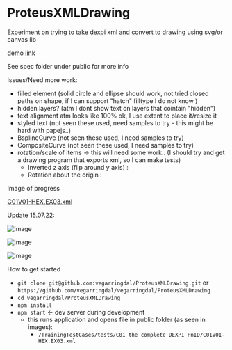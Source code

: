 # ProteusXMLDrawing

Experiment on trying to take dexpi xml and convert to drawing using svg/or canvas lib

[demo link](https://vegarringdal.github.io/ProteusXMLDrawing)

See spec folder under public for more info


Issues/Need more work:
- filled element (solid circle and ellipse should work, not tried closed paths on shape, if I can support "hatch" filltype I do not know )
- hidden layers? (atm I dont show text on layers that cointain "hidden")
- text alignment atm looks like 100% ok, I use extent to place it/resize it
- styled text (not seen these used, need samples to try - this might be hard with papejs..)
- BsplineCurve (not seen these used, I need samples to try)
- CompositeCurve (not seen these used, I need samples to try)
- rotation/scale of items -> this will need some work.. (I should try and get a drawing program that exports xml, so I can make tests)
  -  Inverted z axis (flip around y axis) : <Axis X="0" Y="0" Z="-1"/>
  -  Rotation about the origin :  <Reference X=”[cosØ]” Y=”[sinØ]” Z=”0” /> 

Image of progress

[C01V01-HEX.EX03.xml](https://github.com/vegarringdal/ProteusXMLDrawing/blob/main/public/TrainingTestCases/tests/C01%20the%20complete%20DEXPI%20PnID/C01V01-HEX.EX03.xml)

Update 15.07.22:

![image](https://user-images.githubusercontent.com/94840334/179200130-8f4e132b-5a5e-4388-a1d0-bfb30a498951.png)


![image](https://user-images.githubusercontent.com/94840334/179200099-426bce47-c079-4384-9f63-69f6086a1a8e.png)


![image](https://user-images.githubusercontent.com/94840334/179200167-1b3c5771-6a83-45e7-963e-072b453c2899.png)



How to get started
* `git clone git@github.com:vegarringdal/ProteusXMLDrawing.git` or `https://github.com/vegarringdal/vegarringdal/ProteusXMLDrawing`
* `cd vegarringdal/ProteusXMLDrawing`
* `npm install`
* `npm start` <- dev server during development
  *  this runs application and opens file in public folder (as seen in images): 
     * `/TrainingTestCases/tests/C01 the complete DEXPI PnID/C01V01-HEX.EX03.xml`







